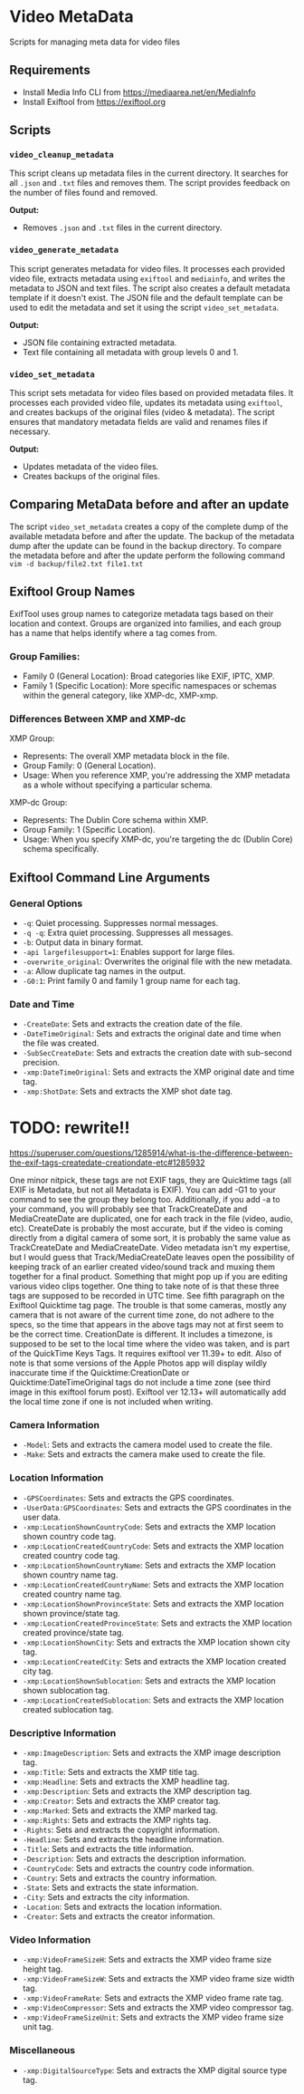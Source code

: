 # Video MetaData
Scripts for managing meta data for video files

## Requirements
* Install Media Info CLI from https://mediaarea.net/en/MediaInfo
* Install Exiftool from https://exiftool.org

## Scripts

### `video_cleanup_metadata`
This script cleans up metadata files in the current directory. It searches for all `.json` and `.txt` files and removes them. The script provides feedback on the number of files found and removed.

**Output:**
- Removes `.json` and `.txt` files in the current directory.

### `video_generate_metadata`
This script generates metadata for video files. It processes each provided video file, extracts metadata using `exiftool` and `mediainfo`, and writes the metadata to JSON and text files.  The script also creates a default metadata template if it doesn't exist. The JSON file and the default template can be used to edit the metadata and set it using the script `video_set_metadata`.

**Output:**
- JSON file containing extracted metadata.
- Text file containing all metadata with group levels 0 and 1.

### `video_set_metadata`
This script sets metadata for video files based on provided metadata files. It processes each provided video file, updates its metadata using `exiftool`, and creates backups of the original files (video & metadata). The script ensures that mandatory metadata fields are valid and renames files if necessary.

**Output:**
- Updates metadata of the video files.
- Creates backups of the original files.

## Comparing MetaData before and after an update

The script `video_set_metadata` creates a copy of the complete dump of the available metadata before and after the update. The backup of the metadata dump after the update can be found in the backup directory. To compare the metadata before and after the update perform the following command `vim -d backup/file2.txt file1.txt`

## Exiftool Group Names
ExifTool uses group names to categorize metadata tags based on their location and context. Groups are organized into families, and each group has a name that helps identify where a tag comes from.

### Group Families:

- Family 0 (General Location): Broad categories like EXIF, IPTC, XMP.
- Family 1 (Specific Location): More specific namespaces or schemas within the general category, like XMP-dc, XMP-xmp.

### Differences Between XMP and XMP-dc
XMP Group:
- Represents: The overall XMP metadata block in the file.
- Group Family: 0 (General Location).
- Usage: When you reference XMP, you're addressing the XMP metadata as a whole without specifying a particular schema.

XMP-dc Group:
- Represents: The Dublin Core schema within XMP.
- Group Family: 1 (Specific Location).
- Usage: When you specify XMP-dc, you're targeting the dc (Dublin Core) schema specifically.

## Exiftool Command Line Arguments

### General Options
- `-q`: Quiet processing. Suppresses normal messages.
- `-q -q`: Extra quiet processing. Suppresses all messages.
- `-b`: Output data in binary format.
- `-api largefilesupport=1`: Enables support for large files.
- `-overwrite_original`: Overwrites the original file with the new metadata.
- `-a`: Allow duplicate tag names in the output.
- `-G0:1`: Print family 0 and family 1 group name for each tag.

### Date and Time
- `-CreateDate`: Sets and extracts the creation date of the file.
- `-DateTimeOriginal`: Sets and extracts the original date and time when the file was created.
- `-SubSecCreateDate`: Sets and extracts the creation date with sub-second precision.
- `-xmp:DateTimeOriginal`: Sets and extracts the XMP original date and time tag.
- `-xmp:ShotDate`: Sets and extracts the XMP shot date tag.

# TODO: rewrite!!

https://superuser.com/questions/1285914/what-is-the-difference-between-the-exif-tags-createdate-creationdate-etc#1285932

One minor nitpick, these tags are not EXIF tags, they are Quicktime tags (all EXIF is Metadata, but not all Metadata is EXIF). You can add -G1 to your command to see the group they belong too. Additionally, if you add -a to your command, you will probably see that TrackCreateDate and MediaCreateDate are duplicated, one for each track in the file (video, audio, etc).
CreateDate is probably the most accurate, but if the video is coming directly from a digital camera of some sort, it is probably the same value as TrackCreateDate and MediaCreateDate.
Video metadata isn't my expertise, but I would guess that Track/MediaCreateDate leaves open the possibility of keeping track of an earlier created video/sound track and muxing them together for a final product. Something that might pop up if you are editing various video clips together.
One thing to take note of is that these three tags are supposed to be recorded in UTC time. See fifth paragraph on the Exiftool Quicktime tag page. The trouble is that some cameras, mostly any camera that is not aware of the current time zone, do not adhere to the specs, so the time that appears in the above tags may not at first seem to be the correct time.
CreationDate is different. It includes a timezone, is supposed to be set to the local time where the video was taken, and is part of the QuickTime Keys Tags. It requires exiftool ver 11.39+ to edit. Also of note is that some versions of the Apple Photos app will display wildly inaccurate time if the Quicktime:CreationDate or Quicktime:DateTimeOriginal tags do not include a time zone (see third image in this exiftool forum post). Exiftool ver 12.13+ will automatically add the local time zone if one is not included when writing.


### Camera Information
- `-Model`: Sets and extracts the camera model used to create the file.
- `-Make`: Sets and extracts the camera make used to create the file.

### Location Information
- `-GPSCoordinates`: Sets and extracts the GPS coordinates.
- `-UserData:GPSCoordinates`: Sets and extracts the GPS coordinates in the user data.
- `-xmp:LocationShownCountryCode`: Sets and extracts the XMP location shown country code tag.
- `-xmp:LocationCreatedCountryCode`: Sets and extracts the XMP location created country code tag.
- `-xmp:LocationShownCountryName`: Sets and extracts the XMP location shown country name tag.
- `-xmp:LocationCreatedCountryName`: Sets and extracts the XMP location created country name tag.
- `-xmp:LocationShownProvinceState`: Sets and extracts the XMP location shown province/state tag.
- `-xmp:LocationCreatedProvinceState`: Sets and extracts the XMP location created province/state tag.
- `-xmp:LocationShownCity`: Sets and extracts the XMP location shown city tag.
- `-xmp:LocationCreatedCity`: Sets and extracts the XMP location created city tag.
- `-xmp:LocationShownSublocation`: Sets and extracts the XMP location shown sublocation tag.
- `-xmp:LocationCreatedSublocation`: Sets and extracts the XMP location created sublocation tag.

### Descriptive Information
- `-xmp:ImageDescription`: Sets and extracts the XMP image description tag.
- `-xmp:Title`: Sets and extracts the XMP title tag.
- `-xmp:Headline`: Sets and extracts the XMP headline tag.
- `-xmp:Description`: Sets and extracts the XMP description tag.
- `-xmp:Creator`: Sets and extracts the XMP creator tag.
- `-xmp:Marked`: Sets and extracts the XMP marked tag.
- `-xmp:Rights`: Sets and extracts the XMP rights tag.
- `-Rights`: Sets and extracts the copyright information.
- `-Headline`: Sets and extracts the headline information.
- `-Title`: Sets and extracts the title information.
- `-Description`: Sets and extracts the description information.
- `-CountryCode`: Sets and extracts the country code information.
- `-Country`: Sets and extracts the country information.
- `-State`: Sets and extracts the state information.
- `-City`: Sets and extracts the city information.
- `-Location`: Sets and extracts the location information.
- `-Creator`: Sets and extracts the creator information.

### Video Information
- `-xmp:VideoFrameSizeH`: Sets and extracts the XMP video frame size height tag.
- `-xmp:VideoFrameSizeW`: Sets and extracts the XMP video frame size width tag.
- `-xmp:VideoFrameRate`: Sets and extracts the XMP video frame rate tag.
- `-xmp:VideoCompressor`: Sets and extracts the XMP video compressor tag.
- `-xmp:VideoFrameSizeUnit`: Sets and extracts the XMP video frame size unit tag.

### Miscellaneous
- `-xmp:DigitalSourceType`: Sets and extracts the XMP digital source type tag.

